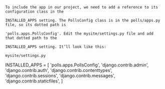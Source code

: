 ```
To include the app in our project, we need to add a reference to its configuration class in the

INSTALLED_APPS setting. The PollsConfig class is in the polls/apps.py file, so its dotted path is

'polls.apps.PollsConfig'. Edit the mysite/settings.py file and add that dotted path to the 

INSTALLED_APPS setting. It’ll look like this:

mysite/settings.py

```
INSTALLED_APPS = [
    'polls.apps.PollsConfig',
    'django.contrib.admin',
    'django.contrib.auth',
    'django.contrib.contenttypes',
    'django.contrib.sessions',
    'django.contrib.messages',
    'django.contrib.staticfiles',
]

```